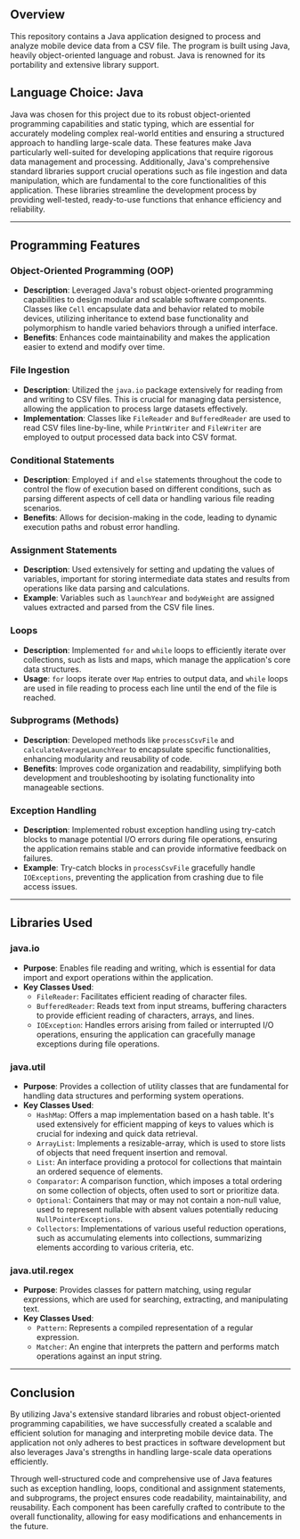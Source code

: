 

## Overview

This repository contains a Java application designed to process and analyze mobile device data from a CSV file. The program is built using Java, heavily object-oriented language and robust. Java is renowned for its portability and extensive library support.

## Language Choice: Java


Java was chosen for this project due to its robust object-oriented programming capabilities and static typing, which are essential for accurately modeling complex real-world entities and ensuring a structured approach to handling large-scale data. These features make Java particularly well-suited for developing applications that require rigorous data management and processing. Additionally, Java's comprehensive standard libraries support crucial operations such as file ingestion and data manipulation, which are fundamental to the core functionalities of this application. These libraries streamline the development process by providing well-tested, ready-to-use functions that enhance efficiency and reliability.

---


## Programming Features

### Object-Oriented Programming (OOP)
- **Description**: Leveraged Java's robust object-oriented programming capabilities to design modular and scalable software components. Classes like `Cell` encapsulate data and behavior related to mobile devices, utilizing inheritance to extend base functionality and polymorphism to handle varied behaviors through a unified interface.
- **Benefits**: Enhances code maintainability and makes the application easier to extend and modify over time.

### File Ingestion
- **Description**: Utilized the `java.io` package extensively for reading from and writing to CSV files. This is crucial for managing data persistence, allowing the application to process large datasets effectively.
- **Implementation**: Classes like `FileReader` and `BufferedReader` are used to read CSV files line-by-line, while `PrintWriter` and `FileWriter` are employed to output processed data back into CSV format.

### Conditional Statements
- **Description**: Employed `if` and `else` statements throughout the code to control the flow of execution based on different conditions, such as parsing different aspects of cell data or handling various file reading scenarios.
- **Benefits**: Allows for decision-making in the code, leading to dynamic execution paths and robust error handling.

### Assignment Statements
- **Description**: Used extensively for setting and updating the values of variables, important for storing intermediate data states and results from operations like data parsing and calculations.
- **Example**: Variables such as `launchYear` and `bodyWeight` are assigned values extracted and parsed from the CSV file lines.

### Loops
- **Description**: Implemented `for` and `while` loops to efficiently iterate over collections, such as lists and maps, which manage the application's core data structures.
- **Usage**: `for` loops iterate over `Map` entries to output data, and `while` loops are used in file reading to process each line until the end of the file is reached.

### Subprograms (Methods)
- **Description**: Developed methods like `processCsvFile` and `calculateAverageLaunchYear` to encapsulate specific functionalities, enhancing modularity and reusability of code.
- **Benefits**: Improves code organization and readability, simplifying both development and troubleshooting by isolating functionality into manageable sections.

### Exception Handling
- **Description**: Implemented robust exception handling using try-catch blocks to manage potential I/O errors during file operations, ensuring the application remains stable and can provide informative feedback on failures.
- **Example**: Try-catch blocks in `processCsvFile` gracefully handle `IOExceptions`, preventing the application from crashing due to file access issues.

---

## Libraries Used

### java.io
- **Purpose**: Enables file reading and writing, which is essential for data import and export operations within the application.
- **Key Classes Used**:
    - `FileReader`: Facilitates efficient reading of character files.
    - `BufferedReader`: Reads text from input streams, buffering characters to provide efficient reading of characters, arrays, and lines.
    - `IOException`: Handles errors arising from failed or interrupted I/O operations, ensuring the application can gracefully manage exceptions during file operations.

### java.util
- **Purpose**: Provides a collection of utility classes that are fundamental for handling data structures and performing system operations.
- **Key Classes Used**:
    - `HashMap`: Offers a map implementation based on a hash table. It's used extensively for efficient mapping of keys to values which is crucial for indexing and quick data retrieval.
    - `ArrayList`: Implements a resizable-array, which is used to store lists of objects that need frequent insertion and removal.
    - `List`: An interface providing a protocol for collections that maintain an ordered sequence of elements.
    - `Comparator`: A comparison function, which imposes a total ordering on some collection of objects, often used to sort or prioritize data.
    - `Optional`: Containers that may or may not contain a non-null value, used to represent nullable with absent values potentially reducing `NullPointerExceptions`.
    - `Collectors`: Implementations of various useful reduction operations, such as accumulating elements into collections, summarizing elements according to various criteria, etc.

### java.util.regex
- **Purpose**: Provides classes for pattern matching, using regular expressions, which are used for searching, extracting, and manipulating text.
- **Key Classes Used**:
    - `Pattern`: Represents a compiled representation of a regular expression.
    - `Matcher`: An engine that interprets the pattern and performs match operations against an input string.

---
## Conclusion

 By utilizing Java's extensive standard libraries and robust object-oriented programming capabilities, we have successfully created a scalable and efficient solution for managing and interpreting mobile device data. The application not only adheres to best practices in software development but also leverages Java's strengths in handling large-scale data operations efficiently.

Through well-structured code and comprehensive use of Java features such as exception handling, loops, conditional and assignment statements, and subprograms, the project ensures code readability, maintainability, and reusability. Each component has been carefully crafted to contribute to the overall functionality, allowing for easy modifications and enhancements in the future.

